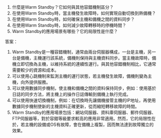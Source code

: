 1. 什麼是Warm Standby？它如何與其他容錯機制區分？
2. 在使用Warm Standby時，當主機發生故障時，如何實現自動切換到熱備機？
3. 在使用Warm Standby時，如何確保主機和備機之間的資料同步？
4. 在使用Warm Standby時，如何減少故障轉移時的停機時間？
5. Warm Standby的應用場景有哪些？它的局限性是什麼？

答案：
1. Warm Standby是一種容錯機制，通常由兩台伺服器構成，一台是主機，另一台是備機，主機運行該系統，備機則保持與主機資料同步。當主機故障時，備機立即切換為主機，以維持系統的連續性運行。與其他容錯機制相比，它通常需要較少的資源和成本。
2. 可以使用心跳機制來監測主機的運行狀態，若主機發生故障，備機則變為主機，向外提供服務。
3. 可以使用數據同步機制，使主機和備機之間的資料保持同步，例如：使用基於日誌的同步方法，將主機上的操作日誌傳輸到備機上執行完成。
4. 可以使用快速切換機制，例如：在切換時先讓備機接管主機的IP地址，再使用數據同步機制使新的主機資料正確更新，從而縮短轉移故障的時間。
5. Warm Standby的應用場景包括：網站伺服器、資料庫伺服器、郵件伺服器、FTP伺服器等，對於容錯等級要求較高的應用非常適用。然而，它的局限性在於，若主機的設備或OS有故障，會在備機上複製，因而無法達到故障獨立的效果。